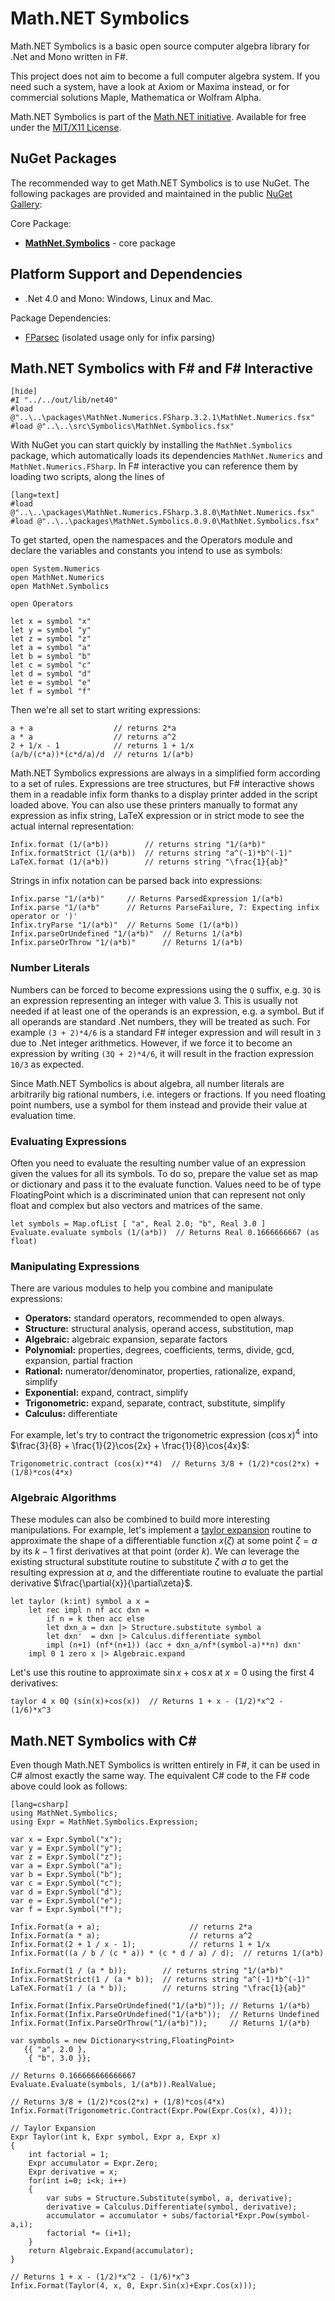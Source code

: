 Math.NET Symbolics
==================

Math.NET Symbolics is a basic open source computer algebra library for .Net and Mono written in F#.

This project does not aim to become a full computer algebra system. If you need such a system,
have a look at Axiom or Maxima instead, or for commercial solutions Maple, Mathematica or Wolfram Alpha.

Math.NET Symbolics is part of the [Math.NET initiative](http://www.mathdotnet.com/).
Available for free under the [MIT/X11 License](License.html).

NuGet Packages
--------------

The recommended way to get Math.NET Symbolics is to use NuGet. The following packages are provided and maintained in the public [NuGet Gallery](https://nuget.org/profiles/mathnet/):

Core Package:

- [**MathNet.Symbolics**](https://www.nuget.org/packages/MathNet.Symbolics/) - core package

Platform Support and Dependencies
---------------------------------

- .Net 4.0 and Mono: Windows, Linux and Mac.

Package Dependencies:

- [FParsec](http://www.nuget.org/packages/FParsec) (isolated usage only for infix parsing)


Math.NET Symbolics with F# and F# Interactive
---------------------------------------------

    [hide]
    #I "../../out/lib/net40"
    #load @"..\..\packages\MathNet.Numerics.FSharp.3.2.1\MathNet.Numerics.fsx"
    #load @"..\..\src\Symbolics\MathNet.Symbolics.fsx"

With NuGet you can start quickly by installing the `MathNet.Symbolics` package,
which automatically loads its dependencies `MathNet.Numerics` and `MathNet.Numerics.FSharp`.
In F# interactive you can reference them by loading two scripts, along the lines of

    [lang=text]
    #load @"..\..\packages\MathNet.Numerics.FSharp.3.8.0\MathNet.Numerics.fsx"
    #load @"..\..\packages\MathNet.Symbolics.0.9.0\MathNet.Symbolics.fsx"

To get started, open the namespaces and the Operators module and declare the variables
and constants you intend to use as symbols:

    open System.Numerics
    open MathNet.Numerics
    open MathNet.Symbolics

    open Operators

    let x = symbol "x"
    let y = symbol "y"
    let z = symbol "z"
    let a = symbol "a"
    let b = symbol "b"
    let c = symbol "c"
    let d = symbol "d"
    let e = symbol "e"
    let f = symbol "f"

Then we're all set to start writing expressions:


    a + a                  // returns 2*a
    a * a                  // returns a^2
    2 + 1/x - 1            // returns 1 + 1/x
    (a/b/(c*a))*(c*d/a)/d  // returns 1/(a*b)

Math.NET Symbolics expressions are always in a simplified form according to a set of rules.
Expressions are tree structures, but F# interactive shows them in a readable infix form thanks
to a display printer added in the script loaded above. You can also use these printers manually
to format any expression as infix string, LaTeX expression or in strict mode to see the actual
internal representation:

    Infix.format (1/(a*b))        // returns string "1/(a*b)"
    Infix.formatStrict (1/(a*b))  // returns string "a^(-1)*b^(-1)"
    LaTeX.format (1/(a*b))        // returns string "\frac{1}{ab}"

Strings in infix notation can be parsed back into expressions:


    Infix.parse "1/(a*b)"     // Returns ParsedExpression 1/(a*b)
    Infix.parse "1/(a*b"      // Returns ParseFailure, 7: Expecting infix operator or ')'
    Infix.tryParse "1/(a*b)"  // Returns Some (1/(a*b))
    Infix.parseOrUndefined "1/(a*b)"  // Returns 1/(a*b)
    Infix.parseOrThrow "1/(a*b)"      // Returns 1/(a*b)

### Number Literals

Numbers can be forced to become expressions using the `Q` suffix, e.g. `3Q`
is an expression representing an integer with value 3. This is usually not needed
if at least one of the operands is an expression, e.g. a symbol. But if all operands
are standard .Net numbers, they will be treated as such. For example `(3 + 2)*4/6` is
a standard F# integer expression and will result in `3` due to .Net integer arithmetics.
However, if we force it to become an expression by writing `(3Q + 2)*4/6`, it will
result in the fraction expression `10/3` as expected.

Since Math.NET Symbolics is about algebra, all number literals are arbitrarily big
rational numbers, i.e. integers or fractions. If you need floating point numbers, use
a symbol for them instead and provide their value at evaluation time.

### Evaluating Expressions

Often you need to evaluate the resulting number value of an expression given the values
for all its symbols. To do so, prepare the value set as map or dictionary and pass it
to the evaluate function. Values need to be of type FloatingPoint which is a discriminated
union that can represent not only float and complex but also vectors and matrices of the same.

    let symbols = Map.ofList [ "a", Real 2.0; "b", Real 3.0 ]
    Evaluate.evaluate symbols (1/(a*b))  // Returns Real 0.1666666667 (as float)

### Manipulating Expressions

There are various modules to help you combine and manipulate expressions:

* **Operators:** standard operators, recommended to open always.
* **Structure:** structural analysis, operand access, substitution, map
* **Algebraic:** algebraic expansion, separate factors
* **Polynomial:** properties, degrees, coefficients, terms, divide, gcd, expansion, partial fraction
* **Rational:** numerator/denominator, properties, rationalize, expand, simplify
* **Exponential:** expand, contract, simplify
* **Trigonometric:** expand, separate, contract, substitute, simplify
* **Calculus:** differentiate

For example, let's try to contract the trigonometric expression $(\cos{x})^4$
into $\frac{3}{8} + \frac{1}{2}\cos{2x} + \frac{1}{8}\cos{4x}$:

    Trigonometric.contract (cos(x)**4)  // Returns 3/8 + (1/2)*cos(2*x) + (1/8)*cos(4*x)

### Algebraic Algorithms

These modules can also be combined to build more interesting manipulations.
For example, let's implement a [taylor expansion](https://en.wikipedia.org/wiki/Taylor_series)
routine to approximate the shape of a differentiable function $x(\zeta)$ at
some point $\zeta = a$ by its $k-1$ first derivatives at that point (order $k$). We can leverage the existing
structural substitute routine to substitute $\zeta$ with $a$ to get the resulting expression at $a$,
and the differentiate routine to evaluate the partial derivative $\frac{\partial{x}}{\partial\zeta}$.


    let taylor (k:int) symbol a x =
        let rec impl n nf acc dxn =
            if n = k then acc else
            let dxn_a = dxn |> Structure.substitute symbol a
            let dxn'  = dxn |> Calculus.differentiate symbol
            impl (n+1) (nf*(n+1)) (acc + dxn_a/nf*(symbol-a)**n) dxn'
        impl 0 1 zero x |> Algebraic.expand

Let's use this routine to approximate $\sin{x}+\cos{x}$ at $x = 0$ using the first 4 derivatives:

    taylor 4 x 0Q (sin(x)+cos(x))  // Returns 1 + x - (1/2)*x^2 - (1/6)*x^3

Math.NET Symbolics with C#
--------------------------

Even though Math.NET Symbolics is written entirely in F#, it can be used in C#
almost exactly the same way. The equivalent C# code to the F# code above could look as follows:

    [lang=csharp]
    using MathNet.Symbolics;
    using Expr = MathNet.Symbolics.Expression;

    var x = Expr.Symbol("x");
    var y = Expr.Symbol("y");
    var z = Expr.Symbol("z");
    var a = Expr.Symbol("a");
    var b = Expr.Symbol("b");
    var c = Expr.Symbol("c");
    var d = Expr.Symbol("d");
    var e = Expr.Symbol("e");
    var f = Expr.Symbol("f");

    Infix.Format(a + a);                    // returns 2*a
    Infix.Format(a * a);                    // returns a^2
    Infix.Format(2 + 1 / x - 1);            // returns 1 + 1/x
    Infix.Format((a / b / (c * a)) * (c * d / a) / d);  // returns 1/(a*b)

    Infix.Format(1 / (a * b));        // returns string "1/(a*b)"
    Infix.FormatStrict(1 / (a * b));  // returns string "a^(-1)*b^(-1)"
    LaTeX.Format(1 / (a * b));        // returns string "\frac{1}{ab}"

    Infix.Format(Infix.ParseOrUndefined("1/(a*b)")); // Returns 1/(a*b)
    Infix.Format(Infix.ParseOrUndefined("1/(a*b"));  // Returns Undefined
    Infix.Format(Infix.ParseOrThrow("1/(a*b)"));     // Returns 1/(a*b)

    var symbols = new Dictionary<string,FloatingPoint>
       {{ "a", 2.0 },
        { "b", 3.0 }};

    // Returns 0.166666666666667
    Evaluate.Evaluate(symbols, 1/(a*b)).RealValue;

    // Returns 3/8 + (1/2)*cos(2*x) + (1/8)*cos(4*x)
    Infix.Format(Trigonometric.Contract(Expr.Pow(Expr.Cos(x), 4)));

    // Taylor Expansion
    Expr Taylor(int k, Expr symbol, Expr a, Expr x)
    {
        int factorial = 1;
        Expr accumulator = Expr.Zero;
        Expr derivative = x;
        for(int i=0; i<k; i++)
        {
            var subs = Structure.Substitute(symbol, a, derivative);
            derivative = Calculus.Differentiate(symbol, derivative);
            accumulator = accumulator + subs/factorial*Expr.Pow(symbol-a,i);
            factorial *= (i+1);
        }
        return Algebraic.Expand(accumulator);
    }

    // Returns 1 + x - (1/2)*x^2 - (1/6)*x^3
    Infix.Format(Taylor(4, x, 0, Expr.Sin(x)+Expr.Cos(x)));

